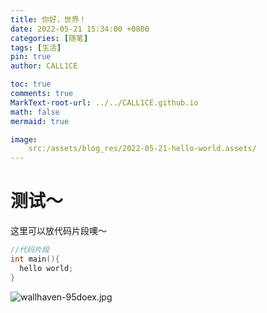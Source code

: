 ```yaml
---
title: 你好，世界！
date: 2022-05-21 15:34:00 +0800
categories: [随笔]
tags: [生活]
pin: true
author: CALL1CE

toc: true
comments: true
MarkText-root-url: ../../CALL1CE.github.io
math: false
mermaid: true

image: 
    src:/assets/blog_res/2022-05-21-hello-world.assets/
---
```


# 测试～

这里可以放代码片段噢～

```c++
//代码片段
int main(){
  hello world;
}
```

![wallhaven-95doex.jpg](F:\MyBlog\CALL1CE.github.io\assets\blog_res\2022-05-21-hello-world.assets\05ffdbaee1d88dc96d3294f51d45fdfbd4dac3b9.jpg)